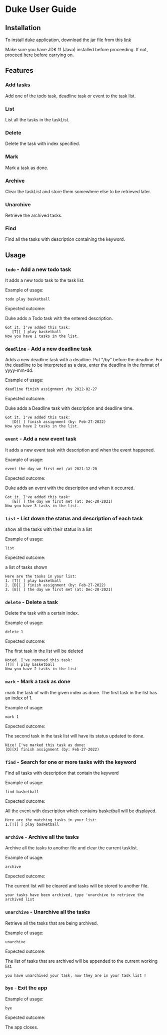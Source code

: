 # Duke User Guide

## Installation

To install duke application, download the jar file from this [link](https://github.com/Jacky142857/ip)

Make sure you have JDK 11 (Java) installed before proceeding. If not, proceed
[here](https://www.oracle.com/sg/java/technologies/javase/jdk11-archive-downloads.html)
before carrying on.

## Features 

### Add tasks

Add one of the todo task, deadline task or event to the task list.

### List

List all the tasks in the taskList.

### Delete

Delete the task with index specified.

### Mark

Mark a task as done.

### Archive

Clear the taskList and store them somewhere else to be retrieved later.

### Unarchive

Retrieve the archived tasks.

### Find

Find all the tasks with description containing the keyword.

## Usage

### `todo` - Add a new todo task

It adds a new todo task to the task list.

Example of usage: 

`todo play basketball`

Expected outcome:

Duke adds a Todo task with the entered description.

```
Got it. I've added this task:
   [T][ ] play basketball
Now you have 1 tasks in the list.
```

### `deadline` - Add a new deadline task

Adds a new deadline task with a deadline. Put "/by" before the deadline.
For the deadline to be interpreted as a date, enter the deadline in the format of yyyy-mm-dd.

Example of usage:

`deadline finish assignment /by 2022-02-27`

Expected outcome:

Duke adds a Deadline task with description and deadline time.

```
Got it. I've added this task:
   [D][ ] finish assignment (by: Feb-27-2022)
Now you have 2 tasks in the list.
```

### `event` - Add a new event task

It adds a new event task with description and when the event happened.

Example of usage:

`event the day we first met /at 2021-12-20`

Expected outcome:

Duke adds an event with the description and when it occurred.

```
Got it. I've added this task:
   [E][ ] the day we first met (at: Dec-20-2021)
Now you have 3 tasks in the list.
```

### `list` - List down the status and description of each task

show all the tasks with their status in a list

Example of usage:

`list`

Expected outcome:

a list of tasks shown
```
Here are the tasks in your list:
1. [T][ ] play basketball
2. [D][ ] finish assignment (by: Feb-27-2022)
3. [E][ ] the day we first met (at: Dec-20-2021)
```

### `delete` - Delete a task

Delete the task with a certain index.

Example of usage:

`delete 1`

Expected outcome: 

The first task in the list will be deleted
```
Noted. I've removed this task:
[T][ ] play basketball
Now you have 2 tasks in the list
```


### `mark` - Mark a task as done

mark the task of with the given index as done. The first task in the list has an index of 1.

Example of usage:

`mark 1`

Expected outcome: 

The second task in the task list will have its status updated to done.

```
Nice! I've marked this task as done:
[D][X] finish assignment (by: Feb-27-2022)
```

### `find` - Search for one or more tasks with the keyword

Find all tasks with description that contain the keyword

Example of usage:

`find basketball`

Expected outcome: 

All the event with description which contains basketball will be displayed.

```
Here are the matching tasks in your list:
1.[T][ ] play basketball
```

### `archive` - Archive all the tasks

Archive all the tasks to another file and clear the current tasklist.

Example of usage:

`archive`

Expected outcome:

The current list will be cleared and tasks will be stored to another file.

```
your tasks have been archived, type 'unarchive to retrieve the archived list
```

### `unarchive` - Unarchive all the tasks

Retrieve all the tasks that are being archived.

Example of usage:

`unarchive`

Expected outcome:

The list of tasks that are archived will be appended to the current working list.

```
you have unarchived your task, now they are in your task list !
```

### `bye` - Exit the app
Example of usage:

`bye`

Expected outcome:

The app closes.